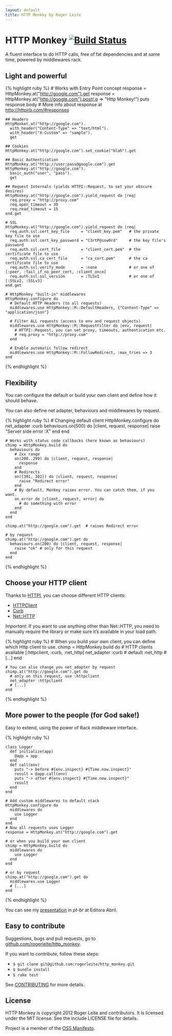 ```yaml
---
layout: default
title: HTTP Monkey by Roger Leite
---
```


# HTTP Monkey [![Build Status](https://secure.travis-ci.org/rogerleite/http_monkey.png?branch=master)](https://travis-ci.org/rogerleite/http_monkey)

A fluent interface to do HTTP calls, free of fat dependencies and at same time, powered by middlewares rack.

## Light and powerful

{% highlight ruby %}
    # Works with Entry Point concept
    response = HttpMonkey.at("http://google.com").get
    response = HttpMonkey.at("http://google.com").post(:q => "Http Monkey!")
    puts response.body  # More info about response at http://httpirb.com/#responses

    ## Headers
    HttpMonket.at("http://google.com").
      with_header("Content-Type" => "text/html").
      with_header("X-Custom" => "sample").
      get

    ## Cookies
    HttpMonkey.at("http://google.com").set_cookie("blah").get

    ## Basic Authentication
    HttpMonkey.at("http://user:pass@google.com").get
    HttpMonkey.at("http://google.com").
      basic_auth("user", "pass").
      get

    ## Request Internals (yields HTTPI::Request, to set your obscure desires)
    HttpMonkey.at("http://google.com").yield_request do |req|
      req.proxy = "http://proxy.com"
      req.open_timeout = 30
      req.read_timeout = 15
    end.get

    # SSL
    HttpMonkey.at("http://google.com").yield_request do |req|
      req.auth.ssl.cert_key_file     = "client_key.pem"   # the private key file to use
      req.auth.ssl.cert_key_password = "C3rtP@ssw0rd"     # the key file's password
      req.auth.ssl.cert_file         = "client_cert.pem"  # the certificate file to use
      req.auth.ssl.ca_cert_file      = "ca_cert.pem"      # the ca certificate file to use
      req.auth.ssl.verify_mode       = :none              # or one of [:peer, :fail_if_no_peer_cert, :client_once]
      req.auth.ssl.ssl_version       = :TLSv1             # or one of [:SSLv2, :SSLv3]
    end.get

    # HttpMonkey "built-in" middlewares
    HttpMonkey.configure do
      # Default HTTP Headers (to all requests)
      middlewares.use HttpMonkey::M::DefaultHeaders, {"Content-Type" => "application/json"}

      # Filter ALL requests (access to env and request objects)
      middlewares.use HttpMonkey::M::RequestFilter do |env, request|
        # HTTPI::Request, you can set proxy, timeouts, authentication etc.
        # req.proxy = "http://proxy.com"
      end

      # Enable automatic follow redirect
      middlewares.use HttpMonkey::M::FollowRedirect, :max_tries => 3
    end
{% endhighlight %}

## Flexibility

You can configure the default or build your own client and define how it should behave.

You can also define net adapter, behaviours and middlewares by request.

{% highlight ruby %}
    # Changing default client
    HttpMonkey.configure do
      net_adapter :curb
      behaviours.on(500) do |client, request, response|
        raise "Server side error :X"
      end
    end

    # Works with status code callbacks (here known as behaviours)
    chimp = HttpMonkey.build do
      behaviours do
        # 2xx range
        on(200..299) do |client, request, response|
          response
        end
        # Redirects
        on([301, 302]) do |client, request, response|
          raise "Redirect error"
        end
        # By default, Monkey raises error. You can catch them, if you want.
        on_error do |client, request, error| do
          # do something with error
        end
      end
    end

    chimp.at("http://google.com").get  # raises Redirect error

    # by request
    chimp.at("http://google.com").get do
      behaviours.on(200) do |client, request, response|
        raise "ok" # only for this request
      end
    end
{% endhighlight %}

## Choose your HTTP client

Thanks to [HTTPI](http://httpirb.com/), you can choose different HTTP clients:

* [HTTPClient](http://rubygems.org/gems/httpclient)
* [Curb](http://rubygems.org/gems/curb)
* [Net::HTTP](http://ruby-doc.org/stdlib/libdoc/net/http/rdoc)

*Important*: If you want to use anything other than Net::HTTP, you need to manually require the library or make sure it’s available in your load path.

{% highlight ruby %}
    # When you build your own client, you can define which Http client to use.
    chimp = HttpMonkey.build do
      # HTTP clients available [:httpclient, :curb, :net_http]
      net_adapter :curb  # default :net_http
      # [...]
    end

    # You can also change you net_adapter by request
    chimp.at("http://google.com").get do
      # only on this request, use :httpclient
      net_adapter :httpclient
      # [...]
    end
{% endhighlight %}

## More power to the people (for God sake!)

Easy to extend, using the power of Rack middleware interface.

{% highlight ruby %}

    class Logger
      def initialize(app)
        @app = app
      end
      def call(env)
        puts "-> before #{env.inspect} #{Time.now.inspect}"
        result = @app.call(env)
        puts "-> after #{env.inspect} #{Time.now.inspect}"
        result
      end
    end

    # Add custom middlewares to default stack
    HttpMonkey.configure do
      middlewares do
        use Logger
      end
    end
    # Now all requests uses Logger
    response = HttpMonkey.at("http://google.com").get

    # or when you build your own client
    chimp = HttpMonkey.build do
      middlewares do
        use Logger
      end
    end

    # or by request
    chimp.at("http://google.com").get do
      middlewares.use Logger
      # [...]
    end
{% endhighlight %}

You can see my [presentation](http://www.slideshare.net/rogerleite14/http-monkey) in *pt-br* at Editora Abril.

## Easy to contribute

Suggestions, bugs and pull requests, go to [github.com/rogerleite/http_monkey](http://github.com/rogerleite/http_monkey).

If you want to contribute, follow these steps:
* `$ git clone git@github.com:rogerleite/http_monkey.git`
* `$ bundle install`
* `$ rake test`

See [CONTRIBUTING](https://github.com/rogerleite/http_monkey/blob/master/CONTRIBUTING.md) for more details.

## License

HTTP Monkey is copyright 2012 Roger Leite and contributors.
It is licensed under the MIT license. See the include LICENSE file for details.

Project is a member of the [OSS Manifesto](http://ossmanifesto.com/).
